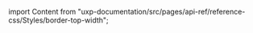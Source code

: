 
import Content from "uxp-documentation/src/pages/api-ref/reference-css/Styles/border-top-width";

<Content query="product=xd"/>
